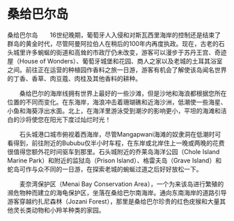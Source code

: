 # 桑给巴尔岛
桑给巴尔岛　　16世纪晚期，葡萄牙人入侵和对斯瓦西里海岸的控制还是结束了群岛的黄金时代，尽管阿曼阿拉伯人在稍后的100年内再度执政。现在，古老的石头城里许多蜿蜒的街道和高耸的市政厅仍未改变，游客可以漫步于苏丹王宫、奇迹屋（House of Wonders）、葡萄牙城堡和花园、商人之家以及老城的土耳其浴室之间。前往正在运营的种植园作香料之旅一日游，游客有机会了解使该岛闻名世界的丁香、香草、肉豆蔻、肉桂及其他香料的耕种。 

　　桑给巴尔的海岸线拥有世界上最好的一些沙滩，但是沙地和海浪都根据您所在位置的不同而变化。在东海岸，海浪冲击着珊瑚礁和近海沙洲，低潮使一些海星、小鱼和海葵浮出水面。北上，在海洋里游泳受到潮汐的影响更小，平坦的海滩和洁白的沙将使您在阳光下度过灿烂时光！ 

　　石头城港口城市俯视着西海岸，尽管Mangapwani海滩的奴隶洞在低潮时可看得到，前往附近的Bububu仅半小时车程，在东岸或北岸住上一晚或两晚的花费很值得您额外花时间驱车到那里。石头城附近的乔莱岛海洋公园（Chole Island Marine Park）和附近的监狱岛（Prison Island）、格雷夫岛（Grave Island）和蛇岛可作与众不同的一日游，在探索老城的蜿蜒过道之后好好放松一下。 

　　麦奈湾保护区（Menai Bay Conservation Area），一个为来该岛进行繁殖的濒危物种而建立的海龟保护区，坐落在桑给巴尔南海岸。通向东南海岸的道路引导游客穿越约扎尼森林（Jozani Forest），那里是桑给巴尔珍贵的红色疣猴和大量其他灵长类动物和小羚羊种类的家园。